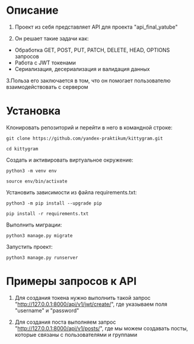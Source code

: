 # Описание

1. Проект из себя представляет API для проекта "api_final_yatube"

2. Он решает такие задачи как:
* Обработка GET, POST, PUT, PATCH, DELETE, HEAD, OPTIONS запросов
* Работа с JWT токенами
* Сериализация, десериализация и валидация данных

3.Польза его заключается в том, что он помогает пользователю взаимодействовать с сервером


# Установка

Клонировать репозиторий и перейти в него в командной строке:

```
git clone https://github.com/yandex-praktikum/kittygram.git
```

```
cd kittygram
```

Cоздать и активировать виртуальное окружение:

```
python3 -m venv env
```

```
source env/bin/activate
```

Установить зависимости из файла requirements.txt:

```
python3 -m pip install --upgrade pip
```

```
pip install -r requirements.txt
```

Выполнить миграции:

```
python3 manage.py migrate
```

Запустить проект:

```
python3 manage.py runserver
```

# Примеры запросов к API

1. Для создания токена нужно выполнить такой запрос "http://127.0.0.1:8000/api/v1/jwt/create/", где указываем поля "username" и "password" 

2. Для создания поста выполняем запрос "http://127.0.0.1:8000/api/v1/posts/", где мы можем создавать посты, которые связаны с пользователями и группами
